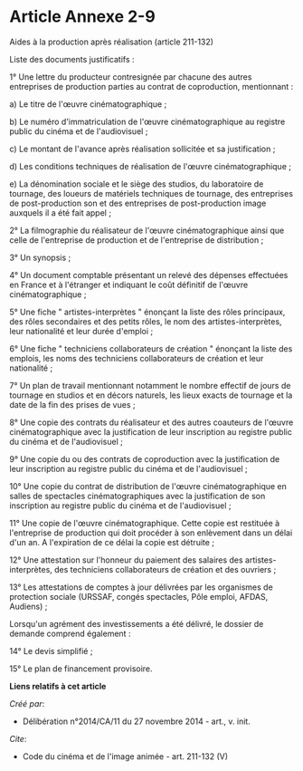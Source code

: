 # Article Annexe 2-9

Aides à la production après réalisation (article 211-132) 

Liste des documents justificatifs : 

1° Une lettre du producteur contresignée par chacune des autres entreprises de production parties au contrat de coproduction,
mentionnant : 

a) Le titre de l'œuvre cinématographique ; 

b) Le numéro d'immatriculation de l'œuvre cinématographique au registre public du cinéma et de l'audiovisuel ; 

c) Le montant de l'avance après réalisation sollicitée et sa justification ; 

d) Les conditions techniques de réalisation de l'œuvre cinématographique ; 

e) La dénomination sociale et le siège des studios, du laboratoire de tournage, des loueurs de matériels techniques de
tournage, des entreprises de post-production son et des entreprises de post-production image auxquels il a été fait appel ; 

2° La filmographie du réalisateur de l'œuvre cinématographique ainsi que celle de l'entreprise de production et de
l'entreprise de distribution ; 

3° Un synopsis ; 

4° Un document comptable présentant un relevé des dépenses effectuées en France et à l'étranger et indiquant le coût
définitif de l'œuvre cinématographique ; 

5° Une fiche " artistes-interprètes " énonçant la liste des rôles principaux, des rôles secondaires et des petits rôles, le
nom des artistes-interprètes, leur nationalité et leur durée d'emploi ; 

6° Une fiche " techniciens collaborateurs de création " énonçant la liste des emplois, les noms des techniciens
collaborateurs de création et leur nationalité ; 

7° Un plan de travail mentionnant notamment le nombre effectif de jours de tournage en studios et en décors naturels, les
lieux exacts de tournage et la date de la fin des prises de vues ; 

8° Une copie des contrats du réalisateur et des autres coauteurs de l'œuvre cinématographique avec la justification de leur
inscription au registre public du cinéma et de l'audiovisuel ; 

9° Une copie du ou des contrats de coproduction avec la justification de leur inscription au registre public du cinéma et de
l'audiovisuel ; 

10° Une copie du contrat de distribution de l'œuvre cinématographique en salles de spectacles cinématographiques avec la
justification de son inscription au registre public du cinéma et de l'audiovisuel ; 

11° Une copie de l'œuvre cinématographique. Cette copie est restituée à l'entreprise de production qui doit procéder à son
enlèvement dans un délai d'un an. A l'expiration de ce délai la copie est détruite ; 

12° Une attestation sur l'honneur du paiement des salaires des artistes-interprètes, des techniciens collaborateurs de
création et des ouvriers ; 

13° Les attestations de comptes à jour délivrées par les organismes de protection sociale (URSSAF, congés spectacles, Pôle
emploi, AFDAS, Audiens) ; 

Lorsqu'un agrément des investissements a été délivré, le dossier de demande comprend également : 

14° Le devis simplifié ; 

15° Le plan de financement provisoire.

**Liens relatifs à cet article**

_Créé par_:

  - Délibération n°2014/CA/11 du 27 novembre 2014 - art., v. init.

_Cite_:

  - Code du cinéma et de l'image animée - art. 211-132 (V)
